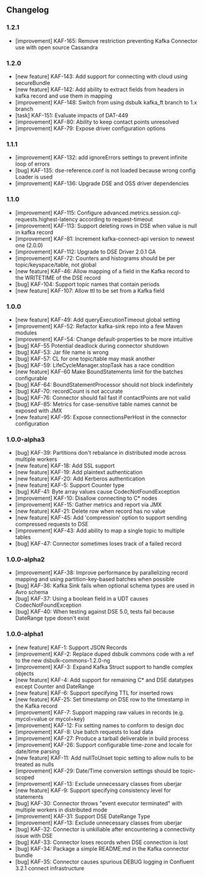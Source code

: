 ## Changelog

### 1.2.1
- [improvement] KAF-165: Remove restriction preventing Kafka Connector use with open source Cassandra

### 1.2.0
- [new feature] KAF-143: Add support for connecting with cloud using secureBundle
- [new feature] KAF-142: Add ability to extract fields from headers in kafka record and use them in mapping
- [improvement] KAF-148: Switch from using dsbulk kafka_ft branch to 1.x branch
- [task] KAF-151: Evaluate impacts of DAT-449
- [improvement] KAF-80: Ability to keep contact points unresolved
- [improvement] KAF-79: Expose driver configuration options

### 1.1.1
- [improvement] KAF-132: add ignoreErrors settings to prevent infinite loop of errors
- [bug] KAF-135: dse-reference.conf is not loaded because wrong config Loader is used
- [improvement] KAF-136: Upgrade DSE and OSS driver dependencies

### 1.1.0
- [improvement] KAF-115: Configure advanced.metrics.session.cql-requests.highest-latency according to request-timeout
- [improvement] KAF-113: Support deleting rows in DSE when value is null in kafka record
- [improvement] KAF-81: Increment kafka-connect-api version to newest one (2.0.0)
- [improvement] KAF-112: Upgrade to DSE Driver 2.0.1 GA
- [improvement] KAF-72: Counters and histograms should be per topic/keyspace/table, not global
- [new feature] KAF-46: Allow mapping of a field in the Kafka record to the WRITETIME of the DSE record
- [bug] KAF-104: Support topic names that contain periods
- [new feature] KAF-107: Allow ttl to be set from a Kafka field

### 1.0.0
- [new feature] KAF-49: Add queryExecutionTimeout global setting
- [improvement] KAF-52: Refactor kafka-sink repo into a few Maven modules
- [improvement] KAF-54: Change default-properties to be more intuitive
- [bug] KAF-55 Potential deadlock during connector shutdown
- [bug] KAF-53: Jar file name is wrong
- [bug] KAF-57: CL for one topic/table may mask another
- [bug] KAF-59: LifeCycleManager.stopTask has a race condition
- [new feature] KAF-60 Make BoundStatements limit for the batches configurable
- [bug] KAF-64: BoundStatementProcessor should not block indefinitely
- [bug] KAF-70: recordCount is not accurate
- [bug] KAF-76: Connector should fail fast if contactPoints are not valid
- [bug] KAF-85: Metrics for case-sensitive table names cannot be exposed with JMX
- [new feature] KAF-95: Expose connectionsPerHost in the connector configuration

### 1.0.0-alpha3
- [bug] KAF-39: Partitions don't rebalance in distributed mode across multiple workers
- [new feature] KAF-18: Add SSL support
- [new feature] KAF-19: Add plaintext authentication
- [new feature] KAF-20: Add Kerberos authentication
- [new feature] KAF-5: Support Counter type
- [bug] KAF-41: Byte array values cause CodecNotFoundException
- [improvement] KAF-10: Disallow connecting to C* nodes
- [improvement] KAF-15: Gather metrics and report via JMX
- [new feature] KAF-21: Delete row when record has no value
- [new feature] KAF-45: Add 'compression' option to support sending compressed requests to DSE
- [improvement] KAF-43: Add ability to map a single topic to multiple tables
- [bug] KAF-47: Connector sometimes loses track of a failed record

### 1.0.0-alpha2
- [improvement] KAF-38: Improve performance by parallelizing record mapping and using partition-key-based batches when possible
- [bug] KAF-36: Kafka Sink fails when optional schema types are used in Avro schema
- [bug] KAF-37: Using a boolean field in a UDT causes CodecNotFoundException
- [bug] KAF-40: When testing against DSE 5.0, tests fail because DateRange type doesn't exist

### 1.0.0-alpha1
- [new feature] KAF-1: Support JSON Records
- [improvement] KAF-2: Replace duped dsbulk commons code with a ref to the new dsbulk-commons-1.2.0-ng
- [improvement] KAF-3: Expand Kafka Struct support to handle complex objects
- [new feature] KAF-4: Add support for remaining C* and DSE datatypes except Counter and DateRange
- [new feature] KAF-6: Support specifying TTL for inserted rows
- [new feature] KAF-25: Set timestamp on DSE row to the timestamp in the Kafka record
- [improvement] KAF-7: Support mapping raw values in records (e.g. mycol=value or mycol=key)
- [improvement] KAF-12: Fix setting names to conform to design doc
- [improvement] KAF-8: Use batch requests to load data
- [improvement] KAF-27: Produce a tarball deliverable in build process
- [improvement] KAF-26: Support configurable time-zone and locale for date/time parsing
- [new feature] KAF-11: Add nullToUnset topic setting to allow nulls to be treated as nulls
- [improvement] KAF-29: Date/Time conversion settings should be topic-scoped
- [improvement] KAF-13: Exclude unnecessary classes from uberjar
- [new feature] KAF-9: Support specifying consistency level for statements
- [bug] KAF-30: Connector throws "event executor terminated" with multiple workers in distributed mode
- [improvement] KAF-31: Support DSE DateRange Type
- [improvement] KAF-13: Exclude unnecessary classes from uberjar
- [bug] KAF-32: Connector is unkillable after encountering a connectivity issue with DSE
- [bug] KAF-33: Connector loses records when DSE connection is lost
- [bug] KAF-34: Package a simple README.md in the Kafka connector bundle
- [bug] KAF-35: Connector causes spurious DEBUG logging in Confluent 3.2.1 connect infrastructure
